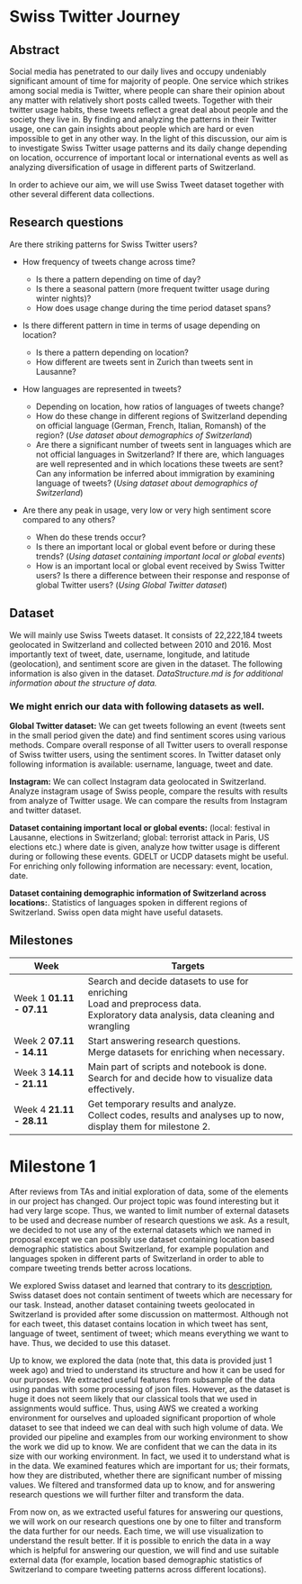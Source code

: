 # Swiss Twitter Journey

## Abstract

Social media has penetrated to our daily lives and occupy undeniably significant amount of time for majority of people. One service which strikes among social media is Twitter, where people can share their opinion about any matter with relatively short posts called tweets. Together with their twitter usage habits, these tweets reflect a great deal about people and the society they live in. By finding and analyzing the patterns in their Twitter usage, one can gain insights about people which are hard or even impossible to get in any other way. In the light of this discussion, our aim is to investigate Swiss Twitter usage patterns and its daily change depending on location, occurrence of important local or international events as well as analyzing diversification of usage in different parts of Switzerland.

In order to achieve our aim, we will use Swiss Tweet dataset together with other several different data collections.

## Research questions

Are there striking patterns for Swiss Twitter users?

* How frequency of tweets change across time? 
	* Is there a pattern depending on time of day? 
	* Is there a seasonal pattern (more frequent twitter usage during winter nights)? 
	* How does usage change during the time period dataset spans?

* Is there different pattern in time in terms of usage depending on location? 
	* Is there a pattern depending on location? 
	* How different are tweets sent in Zurich than tweets sent in Lausanne?

* How languages are represented in tweets?
	* Depending on location, how ratios of languages of tweets change?
	* How do these change in different regions of Switzerland depending on official language (German, French, Italian, Romansh) of the region? (*Use dataset about demographics of Switzerland*)
	* Are there a significant number of tweets sent in languages which are not official languages in Switzerland? If there are, which languages are well represented and in which locations these tweets are sent? Can any information be inferred about immigration by examining language of tweets? (*Using dataset about demographics of Switzerland*)
* Are there any peak in usage, very low or very high sentiment score compared to any others?
	* When do these trends occur?
	* Is there an important local or global event before or during these trends? (*Using dataset containing important local or global events*)
	* How is an important local or global event received by Swiss Twitter users? Is there a difference between their response and response of global Twitter users? (*Using Global Twitter dataset*)

## Dataset

We will mainly use Swiss Tweets dataset. It consists of 22,222,184 tweets geolocated in Switzerland and collected between 2010 and 2016. Most importantly text of tweet, date, username, longitude, and latitude (geolocation), and sentiment score are given in the dataset. The following information is also given in the dataset. *DataStructure.md is for additional information about the structure of data.*


### We might enrich our data with following datasets as well.


**Global Twitter dataset:** We can get tweets following an event (tweets sent in the small period given the date) and find sentiment scores using various methods. Compare overall response of all Twitter users to overall response of Swiss twitter users, using the sentiment scores. In Twitter dataset only following information is available: username, language, tweet and date.


**Instagram:** We can collect Instagram data geolocated in Switzerland. Analyze instagram usage of Swiss people, compare the results with results from analyze of Twitter usage. We can compare the results from Instagram and twitter dataset.


**Dataset containing important local or global events:** (local: festival in Lausanne, elections in Switzerland; global: terrorist attack in Paris, US elections etc.) where date is given, analyze how twitter usage is different during or following these events. GDELT or UCDP datasets might be useful. For enriching only following information are necessary: event, location, date.


**Dataset containing demographic information of Switzerland across locations:**. Statistics of languages spoken in different regions of Switzerland. Swiss open data might have useful datasets.

## Milestones 

| Week          | Targets     |
| ------------- |-------------|
| Week 1 **01.11 - 07.11**      | Search and decide datasets to use for enriching <br/> Load and preprocess data. <br/> Exploratory data analysis, data cleaning and wrangling |
| Week 2 **07.11 - 14.11**      | Start answering research questions. <br/> Merge datasets for enriching when necessary.      |
| Week 3 **14.11 - 21.11** | Main part of scripts and notebook is done. <br/> Search for and decide how to visualize data effectively.    |
| Week 4 **21.11 - 28.11** | Get temporary results and analyze. <br/> Collect codes, results and analyses up to now, display them for milestone 2.    |

# Milestone 1

After reviews from TAs and initial exploration of data, some of the elements in our project has changed. Our project topic was found interesting but it had very large scope. Thus, we wanted to limit number of external datasets to be used and decrease number of research questions we ask. As a result, we decided to not use any of the external datasets which we named in proposal except we can possibly use dataset containing location based demographic statistics about Switzerland, for example population and languages spoken in different parts of Switzerland in order to able to compare tweeting trends better across locations.

We explored Swiss dataset and learned that contrary to its [description](https://docs.google.com/spreadsheets/d/1cB3UBUDF0rXvIpPQz8ly1T_7ERutw8ObGheFI6e3Y4E/), Swiss dataset does not contain sentiment of tweets which are necessary for our task. Instead, another dataset containing tweets geolocated in Switzerland is provided after some discussion on mattermost. Although not for each tweet, this dataset contains location in which tweet has sent, language of tweet, sentiment of tweet; which means everything we want to have. Thus, we decided to use this dataset.

Up to know, we explored the data (note that, this data is provided just 1 week ago) and tried to understand its structure and how it can be used for our purposes. We extracted useful features from subsample of the data using pandas with some processing of json files. However, as the dataset is huge it does not seem likely that our classical tools that we used in assignments would suffice. Thus, using AWS we created a working environment for ourselves and uploaded significant proportion of whole dataset to see that indeed we can deal with such high volume of data. We provided our pipeline and examples from our working environment to show the work we did up to know. We are confident that we can the data in its size with our working environment. In fact, we used it to understand what is in the data. We examined features which are important for us; their formats, how they are distributed, whether there are significant number of missing values. We filtered and transformed data up to know, and for answering research questions we will further filter and transform the data.

From now on, as we extracted useful fatures for answering our questions, we will work on our research questions one by one to filter and transform the data further for our needs. Each time, we will use visualization to understand the result better. If it is possible to enrich the data in a way which is helpful for answering our question, we will find and use suitable external data (for example, location based demographic statistics of Switzerland to compare tweeting patterns across different locations). 
